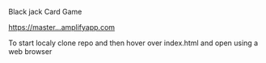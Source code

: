 Black jack
Card Game

[https://master...amplifyapp.com ](https://master.d2iw13smmc9pb.amplifyapp.com/index.html?)

To start localy clone repo and then hover over index.html and open using a web browser

